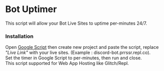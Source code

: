 # Bot Uptimer  
This script will allow your Bot Live Sites to uptime per-minutes 24/7.
### Installation  
Open [Google Script](https://script.google.com) then create new project and paste the script, replace *"Live Link"* with your live sites. (Example : discord-bot.prrssr.repl.co).  
Set the timer in Google Script to per-minutes, then run and close.  
This script supported for Web App Hosting like Glitch/Repl.  
